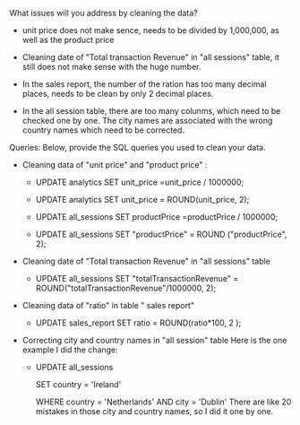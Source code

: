 What issues will you address by cleaning the data?
- unit price does not make sence, needs to be divided by 1,000,000, as well as the product price

- Cleaning date of "Total transaction Revenue" in "all sessions" table, it still does not make sense with the huge number.

- In the sales report, the number of the ration has too many decimal places, needs to be clean by only 2 decimal places.

- In the all session table, there are too many colunms, which need to be checked one by one. The city names are associated with the wrong country names which need to be corrected.




Queries:
Below, provide the SQL queries you used to clean your data.
- Cleaning data of "unit price" and "product price" :
  * UPDATE analytics
    SET unit_price =unit_price / 1000000;
  * UPDATE analytics
    SET unit_price = ROUND(unit_price, 2);

  * UPDATE all_sessions
    SET productPrice =productPrice / 1000000;
  * UPDATE all_sessions
    SET "productPrice" = ROUND ("productPrice", 2);

- Cleaning date of "Total transaction Revenue" in "all sessions" table
  * UPDATE all_sessions
    SET "totalTransactionRevenue" = ROUND("totalTransactionRevenue"/1000000, 2);     


- Cleaning data of "ratio" in table " sales report"
  * UPDATE sales_report
    SET ratio = ROUND(ratio*100, 2 );

- Correcting city and country names in "all session" table
  Here is the one example I did the change:
  * UPDATE all_sessions

    SET country = 'Ireland'

    WHERE country = 'Netherlands' AND city = 'Dublin'
  There are like 20 mistakes in those city and country names, so I did it one by one.
